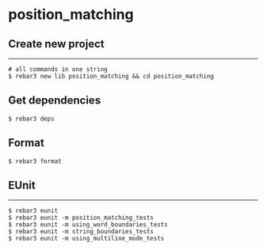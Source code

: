 position_matching
=====

## Create new project

----	
	
	# all commands in one string
	$ rebar3 new lib position_matching && cd position_matching
	
## Get dependencies
	$ rebar3 deps	

## Format
	$ rebar3 format
	
## EUnit
-----
	$ rebar3 eunit
	$ rebar3 eunit -m position_matching_tests
	$ rebar3 eunit -m using_word_boundaries_tests
	$ rebar3 eunit -m string_boundaries_tests
	$ rebar3 eunit -m using_multiline_mode_tests